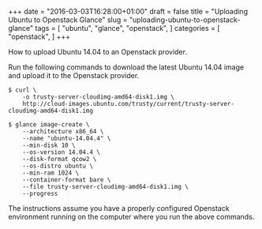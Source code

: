 +++
date = "2016-03-03T16:28:00+01:00"
draft = false
title = "Uploading Ubuntu to Openstack Glance"
slug = "uploading-ubuntu-to-openstack-glance"
tags = [ "ubuntu", "glance", "openstack", ]
categories = [ "openstack", ]
+++

How to upload Ubuntu 14.04 to an Openstack provider.

<!--more-->

Run the following commands to download the latest Ubuntu 14.04 image and
upload it to the Openstack provider.

```
$ curl \
    -o trusty-server-cloudimg-amd64-disk1.img \
    http://cloud-images.ubuntu.com/trusty/current/trusty-server-cloudimg-amd64-disk1.img

$ glance image-create \
    --architecture x86_64 \
    --name "ubuntu-14.04.4" \
    --min-disk 10 \
    --os-version 14.04.4 \
    --disk-format qcow2 \
    --os-distro ubuntu \
    --min-ram 1024 \
    --container-format bare \
    --file trusty-server-cloudimg-amd64-disk1.img \
    --progress
```

The instructions assume you have a properly configured Openstack environment
running on the computer where you run the above commands.
